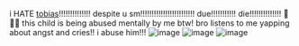  i HATE [tobias](https://github.com/Renkechi)!!!!!!!!!!!!!! despite u sm!!!!!!!!!!!!!!!!!!!!!!!! due!!!!!!!!!!! die!!!!!!!!!!!!!! 🥺🥺🥺
 this child is being abused mentally by me btw! bro listens to me yapping about angst and cries!! i abuse him!!!
![image](https://github.com/sorbetswirl/tobias-hatepage/assets/173355941/b12195a3-f1aa-4550-8bd2-2636621be88d)
![image](https://github.com/sorbetswirl/tobias-hatepage/assets/173355941/dfab2d69-2c85-46e9-9178-91fb31c0da90)
![image](https://github.com/sorbetswirl/tobias-hatepage/assets/173355941/38c1dc00-0169-471e-bb94-cf08d117d556)

